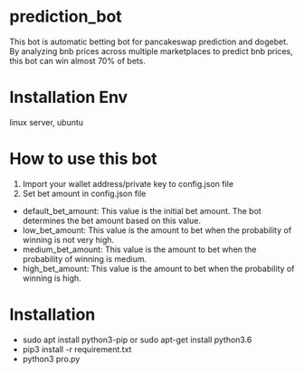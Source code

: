 # prediction_bot
  This bot is automatic betting bot for pancakeswap prediction and dogebet.
  By analyzing bnb prices across multiple marketplaces to predict bnb prices, this bot can win almost 70% of bets.
# Installation Env
  linux server, ubuntu
# How to use this bot
1. Import your wallet address/private key to config.json file
2. Set bet amount in config.json file
  - default_bet_amount: This value is the initial bet amount. The bot determines the bet amount based on this value.
  - low_bet_amount: This value is the amount to bet when the probability of winning is not very high.
  - medium_bet_amount: This value is the amount to bet when the probability of winning is medium.
  - high_bet_amount: This value is the amount to bet when the probability of winning is high.
# Installation
  -  sudo apt install python3-pip  or sudo apt-get install python3.6<br>
  -  pip3 install -r requirement.txt<br>
  -  python3 pro.py 
